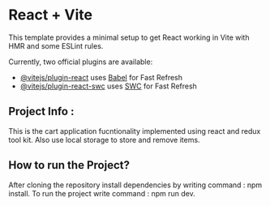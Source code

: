# React + Vite

This template provides a minimal setup to get React working in Vite with HMR and some ESLint rules.

Currently, two official plugins are available:

- [@vitejs/plugin-react](https://github.com/vitejs/vite-plugin-react/blob/main/packages/plugin-react/README.md) uses [Babel](https://babeljs.io/) for Fast Refresh
- [@vitejs/plugin-react-swc](https://github.com/vitejs/vite-plugin-react-swc) uses [SWC](https://swc.rs/) for Fast Refresh

## Project Info :
This is the cart application fucntionality implemented using react and redux tool kit. Also use local storage to store and remove items.

## How to run the Project?
After cloning the repository install dependencies by writing command : npm install.
To run the project write command : npm run dev.